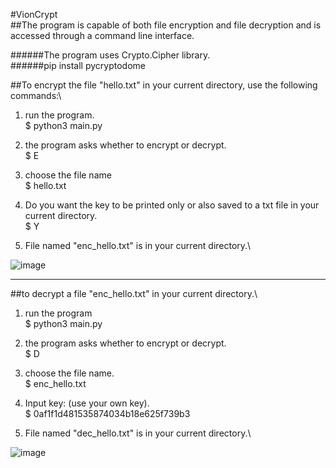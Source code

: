 #VionCrypt\
##The program is capable of both file encryption and file decryption and is accessed through a command line interface.

######The program uses Crypto.Cipher library.\
######pip install pycryptodome

##To encrypt the file "hello.txt" in your current directory, use the following commands:\
1. run the program.\
$ python3 main.py

2. the program asks whether to encrypt or decrypt.\
$ E

3. choose the file name\
$ hello.txt

4. Do you want the key to be printed only or also saved to a txt file in your current directory.\
$ Y

5. File named "enc_hello.txt" is in your current directory.\

![image](https://user-images.githubusercontent.com/116679314/206299596-15777dbd-b790-41ab-805e-fac5ac1ff2e0.png)

--------------------------

##to decrypt a file "enc_hello.txt" in your current directory.\
1. run the program\
$ python3 main.py

2. the program asks whether to encrypt or decrypt.\
$ D

3. choose the file name.\
$ enc_hello.txt

4. Input key: (use your own key).\
$ 0af1f1d481535874034b18e625f739b3

5. File named "dec_hello.txt" is in your current directory.\

![image](https://user-images.githubusercontent.com/116679314/206299916-0f1e2393-5d5a-4a8b-9180-a7c399750f57.png)
 

